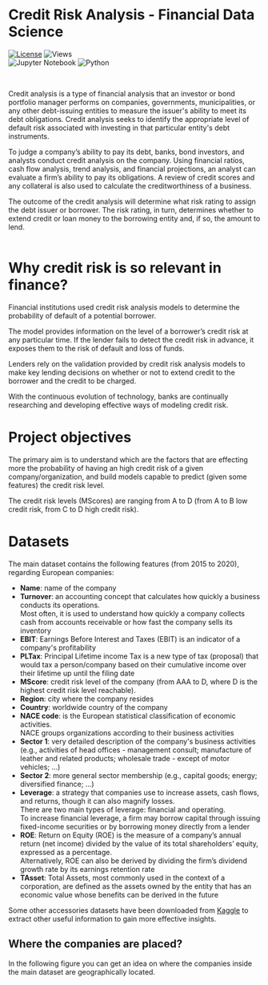 # Credit Risk Analysis - Financial Data Science

[![License](https://img.shields.io/badge/License-BSD_3-purple?style=for-the-badge&logo=FreeBSD)](LICENSE.md)
![Views](https://komarev.com/ghpvc/?username=Credit-Risk-Analysis-GitHub&label=Views&style=for-the-badge&color=brightgreen)<br>
![Jupyter Notebook](https://img.shields.io/badge/jupyter-%23FA0F00.svg?style=for-the-badge&logo=jupyter&logoColor=white)
![Python](https://img.shields.io/badge/python-3670A0?style=for-the-badge&logo=python&logoColor=ffdd54)

<br>

Credit analysis is a type of financial analysis that an investor or bond portfolio manager performs on companies, governments, municipalities, or any other debt-issuing entities to measure the issuer's ability to meet its debt obligations. Credit analysis seeks to identify the appropriate level of default risk associated with investing in that particular entity's debt instruments. 

To judge a company’s ability to pay its debt, banks, bond investors, and analysts conduct credit analysis on the company. Using financial ratios, cash flow analysis, trend analysis, and financial projections, an analyst can evaluate a firm’s ability to pay its obligations. A review of credit scores and any collateral is also used to calculate the creditworthiness of a business. 

The outcome of the credit analysis will determine what risk rating to assign the debt issuer or borrower. The risk rating, in turn, determines whether to extend credit or loan money to the borrowing entity and, if so, the amount to lend. <br><br>


# Why credit risk is so relevant in finance?
Financial institutions used credit risk analysis models to determine the probability of default of a potential borrower. 

The model provides information on the level of a borrower’s credit risk at any particular time. If the lender fails to detect the credit risk in advance, it exposes them to the risk of default and loss of funds. 

Lenders rely on the validation provided by credit risk analysis models to make key lending decisions on whether or not to extend credit to the borrower and the credit to be charged.

With the continuous evolution of technology, banks are continually researching and developing effective ways of modeling credit risk. 

# Project objectives

The primary aim is to understand which are the factors that are effecting more the probability of having an high credit risk of a given company/organization, and build models capable to predict (given some features) the credit risk level.

The credit risk levels (MScores) are ranging from A to D (from A to B low credit risk, from C to D high credit risk).


# Datasets
The main dataset contains the following features (from 2015 to 2020), regarding European companies:
- **Name**: name of the company
- **Turnover**: an accounting concept that calculates how quickly a business conducts its operations. <br> Most often, it is used to understand how quickly a company collects cash from accounts receivable or how fast the company sells its inventory
- **EBIT**: Earnings Before Interest and Taxes (EBIT) is an indicator of a company's profitability
- **PLTax**: Principal Lifetime income Tax is a new type of tax (proposal) that would tax a person/company based on their cumulative income over their lifetime up until the filing date
- **MScore**: credit risk level of the company (from AAA to D, where D is the highest credit risk level reachable).
- **Region**: city where the company resides
- **Country**: worldwide country of the company
- **NACE code**: is the European statistical classification of economic activities. <br> NACE groups organizations according to their business activities
- **Sector 1**: very detailed description of the company's business activities (e.g., activities of head offices - management consult; manufacture of leather and related products; wholesale trade - except of motor vehicles; ...)
- **Sector 2**: more general sector membership (e.g., capital goods; energy; diversified finance; ...)
- **Leverage**: a strategy that companies use to increase assets, cash flows, and returns, though it can also magnify losses.<br> There are two main types of leverage: financial and operating. <br> To increase financial leverage, a firm may borrow capital through issuing fixed-income securities or by borrowing money directly from a lender
- **ROE**: Return on Equity (ROE) is the measure of a company’s annual return (net income) divided by the value of its total shareholders’ equity, expressed as a percentage. <br> Alternatively, ROE can also be derived by dividing the firm’s dividend growth rate by its earnings retention rate
- **TAsset**: Total Assets, most commonly used in the context of a corporation, are defined as the assets owned by the entity that has an economic value whose benefits can be derived in the future

Some other accessories datasets have been downloaded from [Kaggle](https://www.kaggle.com/) to extract other useful information to gain more effective insights.

## Where the companies are placed?
In the following figure you can get an idea on where the companies inside the main dataset are geographically located.


